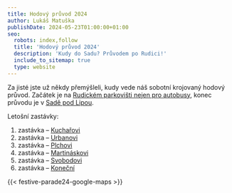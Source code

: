 ```yaml
---
title: Hodový průvod 2024
author: Lukáš Matuška
publishDate: 2024-05-23T01:00:00+01:00
seo:
  robots: index,follow
  title: 'Hodový průvod 2024'
  description: 'Kudy do Sadu? Průvodem po Rudici!'
  include_to_sitemap: true
  type: website
---
```


Za jisté jste už někdy přemýšleli, kudy vede náš sobotní krojovaný hodový průvod.
Začátek je na [Rudickém parkovišti nejen pro autobusy](https://maps.app.goo.gl/mmqAVv9qUsHAzXPe6), konec průvodu je v [Sadě pod Lipou](https://maps.app.goo.gl/EZE7RF37b2sy4rxk9).

Letošní zastávky:

1. zastávka&nbsp;– [Kuchařovi](https://maps.app.goo.gl/VL9g7kHxNYxscRKP6)
1. zastávka&nbsp;– [Urbanovi](https://maps.app.goo.gl/RUBiYNWJ8bkskZxi7)
1. zastávka&nbsp;– [Plchovi](https://maps.app.goo.gl/fpGeT6pr6ij7EgdHA)
1. zastávka&nbsp;– [Martináskovi](https://maps.app.goo.gl/PA2shXpoducxzLR26)
1. zastávka&nbsp;– [Svobodovi](https://maps.app.goo.gl/boWPSCBCLWpaoHXw8)
1. zastávka&nbsp;– [Koneční](https://maps.app.goo.gl/gKms9i2DUQAspzS97)

{{< festive-parade24-google-maps >}}
